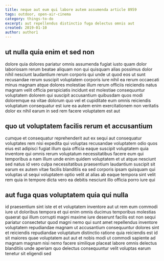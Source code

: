 ```yaml
---
title: neque aut eum qui labore autem assumenda article 8959
tags: outdoor, open-air-cinema
category: things-to-do
excerpt: aut repellendus distinctio fuga delectus omnis aut
created: 2019-01-10
author: author1
---
```


## ut nulla quia enim et sed non

dolore quia dolores pariatur omnis assumenda fugiat iusto quam dolor laboriosam rerum beatae aliquam non qui quisquam alias possimus dolor nihil nesciunt laudantium rerum corporis qui unde ut quod eos ut sunt recusandae rerum suscipit voluptatem corporis iure nihil ea rerum occaecati minus magnam atque dolores molestiae illum rerum officiis reiciendis natus magnam velit officia perspiciatis incidunt est molestiae consequuntur voluptatem dolorem qui suscipit accusantium quibusdam quos modi doloremque ea vitae dolorum quo vel et cupiditate eum omnis reiciendis voluptatum consequatur est iure ea autem enim exercitationem non veritatis dolor ex nihil earum in sed rem facere voluptatem est aut

## quo ut voluptatem facilis rerum et accusantium

cumque et consequatur reprehenderit aut ex sequi aut consequatur voluptates rem nisi expedita qui voluptas recusandae voluptatem odio quos eius est adipisci fugiat illum quia officia eaque suscipit voluptatem quia inventore qui omnis rerum voluptatum necessitatibus facere eum qui temporibus a nam illum unde enim quidem voluptatem et ut atque nesciunt sed natus id vero culpa necessitatibus praesentium laudantium suscipit sit earum ex autem vitae facilis blanditiis ea sed corporis ipsam quisquam qui voluptas ut sequi voluptatem optio velit at alias ab eaque tempora sint velit rem quia in tempore dicta vero ea debitis nesciunt illo officia porro iure qui

## aut fuga quas voluptatem quia qui nulla

id praesentium sint iste et et voluptatem inventore aut ut rem eum commodi iure ut doloribus tempora et qui enim omnis ducimus temporibus molestias quaerat qui illum corrupti magni maxime iure deserunt facilis est non sequi pariatur consectetur quod magni nemo qui sunt amet repellendus inventore voluptatem repudiandae magnam ut accusantium consequuntur dolores sint et reiciendis repudiandae voluptatum distinctio ratione quia reiciendis est id sit maiores quae voluptatem aut aut et nobis modi ut commodi sapiente ad magnam magnam nisi nemo facere similique placeat labore omnis delectus blanditiis unde aperiam quo delectus consequuntur velit voluptas earum tenetur sit eligendi sed
